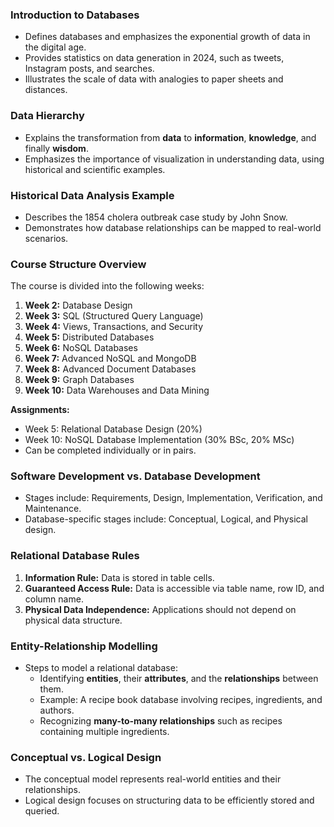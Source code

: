 ### Introduction to Databases

- Defines databases and emphasizes the exponential growth of data in the digital age.
- Provides statistics on data generation in 2024, such as tweets, Instagram posts, and searches.
- Illustrates the scale of data with analogies to paper sheets and distances.

### Data Hierarchy

- Explains the transformation from **data** to **information**, **knowledge**, and finally **wisdom**.
- Emphasizes the importance of visualization in understanding data, using historical and scientific examples.

### Historical Data Analysis Example

- Describes the 1854 cholera outbreak case study by John Snow.
- Demonstrates how database relationships can be mapped to real-world scenarios.

### Course Structure Overview

The course is divided into the following weeks:

1. **Week 2:** Database Design
2. **Week 3:** SQL (Structured Query Language)
3. **Week 4:** Views, Transactions, and Security
4. **Week 5:** Distributed Databases
5. **Week 6:** NoSQL Databases
6. **Week 7:** Advanced NoSQL and MongoDB
7. **Week 8:** Advanced Document Databases
8. **Week 9:** Graph Databases
9. **Week 10:** Data Warehouses and Data Mining

**Assignments:**

- Week 5: Relational Database Design (20%)
- Week 10: NoSQL Database Implementation (30% BSc, 20% MSc)
- Can be completed individually or in pairs.

### Software Development vs. Database Development

- Stages include: Requirements, Design, Implementation, Verification, and Maintenance.
- Database-specific stages include: Conceptual, Logical, and Physical design.

### Relational Database Rules

1. **Information Rule:** Data is stored in table cells.
2. **Guaranteed Access Rule:** Data is accessible via table name, row ID, and column name.
3. **Physical Data Independence:** Applications should not depend on physical data structure.

### Entity-Relationship Modelling

- Steps to model a relational database:
    - Identifying **entities**, their **attributes**, and the **relationships** between them.
    - Example: A recipe book database involving recipes, ingredients, and authors.
    - Recognizing **many-to-many relationships** such as recipes containing multiple ingredients.

### Conceptual vs. Logical Design

- The conceptual model represents real-world entities and their relationships.
- Logical design focuses on structuring data to be efficiently stored and queried.